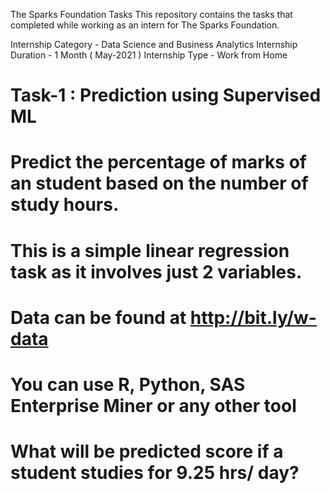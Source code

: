 The Sparks Foundation Tasks
This repository contains the tasks that completed while working as an intern for The Sparks Foundation.

Internship Category - Data Science and Business Analytics
Internship Duration - 1 Month ( May-2021 )
Internship Type - Work from Home

# Task-1 : Prediction using Supervised ML
# Predict the percentage of marks of an student based on the number of study hours.
# This is a simple linear regression task as it involves just 2 variables.
# Data can be found at http://bit.ly/w-data
# You can use R, Python, SAS Enterprise Miner or any other tool
# What will be predicted score if a student studies for 9.25 hrs/ day?
